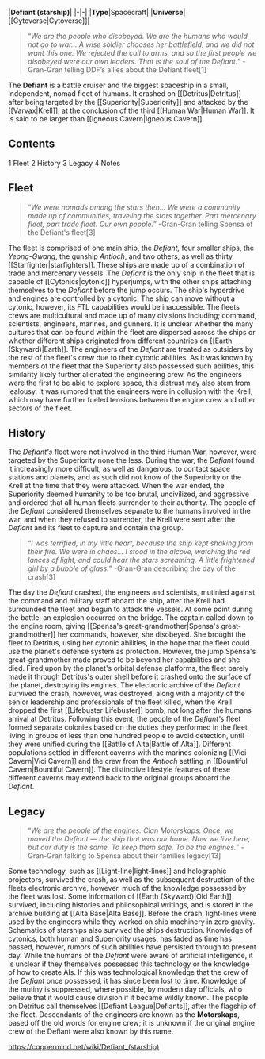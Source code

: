 |**Defiant (starship)**|
|-|-|
|**Type**|Spacecraft|
|**Universe**|[[Cytoverse\|Cytoverse]]|

>“*We are the people who disobeyed. We are the humans who would not go to war… A wise soldier chooses her battlefield, and we did not want this one. We rejected the call to arms, and so the first people we disobeyed were our own leaders. That is the soul of the Defiant.*”
\-Gran-Gran telling DDF’s allies about the Defiant fleet[1]


The **Defiant** is a battle cruiser and the biggest spaceship in a small, independent, nomad fleet of humans. It crashed on [[Detritus\|Detritus]] after being targeted by the [[Superiority\|Superiority]] and attacked by the [[Varvax\|Krell]], at the conclusion of the third [[Human War\|Human War]]. It is said to be larger than [[Igneous Cavern\|Igneous Cavern]].

## Contents

1 Fleet
2 History
3 Legacy
4 Notes


## Fleet
>“*We were nomads among the stars then... We were a community made up of communities, traveling the stars together. Part mercenary fleet, part trade fleet. Our own people.*”
\-Gran-Gran telling Spensa of the Defiant's fleet[3]


The fleet is comprised of one main ship, the *Defiant,* four smaller ships, the *Yeong-Gwang*, the gunship *Antioch*, and two others, as well as thirty [[Starfighter\|starfighters]]. These ships are made up of a combination of trade and mercenary vessels. The *Defiant* is the only ship in the fleet that is capable of [[Cytonics\|cytonic]] hyperjumps, with the other ships attaching themselves to the *Defiant* before the jump occurs.
The ship's hyperdrive and engines are controlled by a cytonic. The ship can move without a cytonic, however, its FTL capabilities would be inaccessible.
The fleets crews are multicultural and made up of many divisions including; command, scientists, engineers, marines, and gunners. It is unclear whether the many cultures that can be found within the fleet are dispersed across the ships or whether different ships originated from different countries on [[Earth (Skyward)\|Earth]]. The engineers of the *Defiant* are treated as outsiders by the rest of the fleet's crew due to their cytonic abilities. As it was known by members of the fleet that the Superiority also possessed such abilities, this similarity likely further alienated the engineering crew. As the engineers were the first to be able to explore space, this distrust may also stem from jealousy. It was rumored that the engineers were in collusion with the Krell, which may have further fueled tensions between the engine crew and other sectors of the fleet.

## History
The *Defiant's* fleet were not involved in the third Human War, however, were targeted by the Superiority none the less. During the war, the *Defiant* found it increasingly more difficult, as well as dangerous, to contact space stations and planets, and as such did not know of the Superiority or the Krell at the time that they were attacked. When the war ended, the Superiority deemed humanity to be too brutal, uncivilized, and aggressive and ordered that all human fleets surrender to their authority. The people of the *Defiant* considered themselves separate to the humans involved in the war, and when they refused to surrender, the Krell were sent after the *Defiant* and its fleet to capture and contain the group.

>“*I was terrified, in my little heart, because the ship kept shaking from their fire. We were in chaos... I stood in the alcove, watching the red lances of light, and could hear the stars screaming. A little frightened girl by a bubble of glass.*”
\-Gran-Gran describing the day of the crash[3]

The day the *Defiant* crashed, the engineers and scientists, mutinied against the command and military staff aboard the ship, after the Krell had surrounded the fleet and begun to attack the vessels. At some point during the battle, an explosion occurred on the bridge. The captain called down to the engine room, giving [[Spensa's great-grandmother\|Spensa's great-grandmother]] her commands, however, she disobeyed. She brought the fleet to Detritus, using her cytonic abilities, in the hope that the fleet could use the planet's defense system as protection. However, the jump Spensa's great-grandmother made proved to be beyond her capabilities and she died. Fired upon by the planet's orbital defense platforms, the fleet barely made it through Detritus's outer shell before it crashed onto the surface of the planet, destroying its engines.
The electronic archive of the *Defiant* survived the crash, however, was destroyed, along with a majority of the senior leadership and professionals of the fleet killed, when the Krell dropped the first [[Lifebuster\|Lifebuster]] bomb, not long after the humans arrival at Detritus. Following this event, the people of the *Defiant's* fleet formed separate colonies based on the duties they performed in the fleet, living in groups of less than one hundred people to avoid detection, until they were unified during the [[Battle of Alta\|Battle of Alta]]. Different populations settled in different caverns with the marines colonizing [[Vici Cavern\|Vici Cavern]] and the crew from the *Antioch* settling in [[Bountiful Cavern\|Bountiful Cavern]]. The distinctive lifestyle features of these different caverns may extend back to the original groups aboard the *Defiant*.

## Legacy
>“*We are the people of the engines. Clan Motorskaps. Once, we moved the Defiant — the ship that was our home. Now we live here, but our duty is the same. To keep them safe. To be the engines.*”
\-Gran-Gran talking to Spensa about their families legacy[13]


Some technology, such as [[Light-line\|light-lines]] and holographic projectors, survived the crash, as well as the subsequent destruction of the fleets electronic archive, however, much of the knowledge possessed by the fleet was lost. Some information of [[Earth (Skyward)\|Old Earth]] survived, including histories and philosophical writings, and is stored in the archive building at [[Alta Base\|Alta Base]]. Before the crash, light-lines were used by the engineers while they worked on ship machinery in zero gravity. Schematics of starships also survived the ships destruction.
Knowledge of cytonics, both human and Superiority usages, has faded as time has passed, however, rumors of such abilities have persisted through to present day. While the humans of the *Defiant* were aware of artificial intelligence, it is unclear if they themselves possessed this technology or the knowledge of how to create AIs. If this was technological knowledge that the crew of the *Defiant* once possessed, it has since been lost to time.
Knowledge of the mutiny is suppressed, where possible, by modern day officials, who believe that it would cause division if it became wildly known.
The people on Detritus call themselves [[Defiant League\|Defiants]], after the flagship of the fleet. Descendants of the engineers are known as the **Motorskaps**, based off the old words for engine crew; it is unknown if the original engine crew of the Defiant were also known by this name.



https://coppermind.net/wiki/Defiant_(starship)